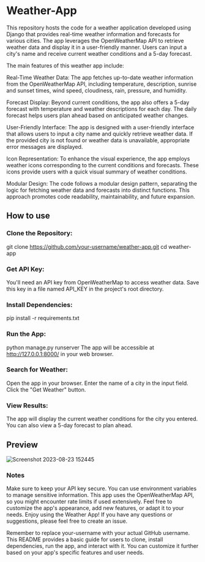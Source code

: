 # Weather-App

This repository hosts the code for a weather application developed using Django that provides real-time weather information and forecasts for various cities. The app leverages the OpenWeatherMap API to retrieve weather data and display it in a user-friendly manner. Users can input a city's name and receive current weather conditions and a 5-day forecast.

The main features of this weather app include:

Real-Time Weather Data: The app fetches up-to-date weather information from the OpenWeatherMap API, including temperature, description, sunrise and sunset times, wind speed, cloudiness, rain, pressure, and humidity.

Forecast Display: Beyond current conditions, the app also offers a 5-day forecast with temperature and weather descriptions for each day. The daily forecast helps users plan ahead based on anticipated weather changes.

User-Friendly Interface: The app is designed with a user-friendly interface that allows users to input a city name and quickly retrieve weather data. If the provided city is not found or weather data is unavailable, appropriate error messages are displayed.

Icon Representation: To enhance the visual experience, the app employs weather icons corresponding to the current conditions and forecasts. These icons provide users with a quick visual summary of weather conditions.

Modular Design: The code follows a modular design pattern, separating the logic for fetching weather data and forecasts into distinct functions. This approach promotes code readability, maintainability, and future expansion.

## How to use

### Clone the Repository:
git clone https://github.com/your-username/weather-app.git
cd weather-app

### Get API Key:
You'll need an API key from OpenWeatherMap to access weather data. Save this key in a file named API_KEY in the project's root directory.

### Install Dependencies:
pip install -r requirements.txt

### Run the App:
python manage.py runserver
The app will be accessible at http://127.0.0.1:8000/ in your web browser.

### Search for Weather:
Open the app in your browser.
Enter the name of a city in the input field.
Click the "Get Weather" button.

### View Results:
The app will display the current weather conditions for the city you entered.
You can also view a 5-day forecast to plan ahead.

## Preview
![Screenshot 2023-08-23 152445](https://github.com/ShyHasVan/Weather-App/assets/142844565/8c640bf5-12a9-4991-9407-8262bb8f5687)

### Notes
Make sure to keep your API key secure. You can use environment variables to manage sensitive information.
This app uses the OpenWeatherMap API, so you might encounter rate limits if used extensively.
Feel free to customize the app's appearance, add new features, or adapt it to your needs.
Enjoy using the Weather App! If you have any questions or suggestions, please feel free to create an issue.

Remember to replace your-username with your actual GitHub username. This README provides a basic guide for users to clone, install dependencies, run the app, and interact with it. You can customize it further based on your app's specific features and user needs.





